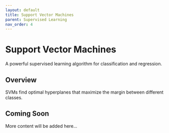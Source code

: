 ```yaml
---
layout: default
title: Support Vector Machines
parent: Supervised Learning
nav_order: 4
---
```


# Support Vector Machines

A powerful supervised learning algorithm for classification and regression.

## Overview

SVMs find optimal hyperplanes that maximize the margin between different classes.

## Coming Soon

More content will be added here...
